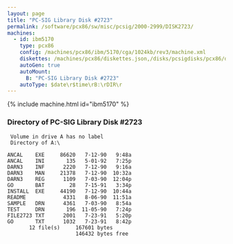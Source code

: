 ```yaml
---
layout: page
title: "PC-SIG Library Disk #2723"
permalink: /software/pcx86/sw/misc/pcsig/2000-2999/DISK2723/
machines:
  - id: ibm5170
    type: pcx86
    config: /machines/pcx86/ibm/5170/cga/1024kb/rev3/machine.xml
    diskettes: /machines/pcx86/diskettes.json,/disks/pcsigdisks/pcx86/diskettes.json
    autoGen: true
    autoMount:
      B: "PC-SIG Library Disk #2723"
    autoType: $date\r$time\rB:\rDIR\r
---
```


{% include machine.html id="ibm5170" %}

### Directory of PC-SIG Library Disk #2723

     Volume in drive A has no label
     Directory of A:\

    ANCAL    EXE     86620   7-12-90   9:48a
    ANCAL    INI       135   5-01-92   7:25p
    DARN3    INF      2220   7-12-90   9:16a
    DARN3    MAN     21378   7-12-90  10:32a
    DARN3    REG      1109   7-03-90  12:04p
    GO       BAT        28   7-15-91   3:34p
    INSTALL  EXE     44190   7-12-90  10:44a
    README            4331   8-06-90  11:51a
    SAMPLE   DRN      4361   7-03-90   8:54a
    TEST     DRN       196  11-05-90   7:24p
    FILE2723 TXT      2001   7-23-91   5:20p
    GO       TXT      1032   7-23-91   8:42p
           12 file(s)     167601 bytes
                          146432 bytes free
